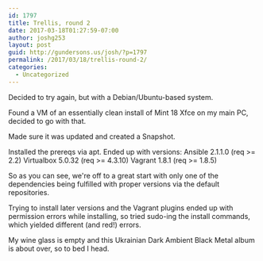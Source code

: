 ```yaml
---
id: 1797
title: Trellis, round 2
date: 2017-03-18T01:27:59-07:00
author: joshg253
layout: post
guid: http://gundersons.us/josh/?p=1797
permalink: /2017/03/18/trellis-round-2/
categories:
  - Uncategorized
---
```

Decided to try again, but with a Debian/Ubuntu-based system.

Found a VM of an essentially clean install of Mint 18 Xfce on my main PC, decided to go with that.

Made sure it was updated and created a Snapshot.

Installed the prereqs via apt. Ended up with versions:
Ansible 2.1.1.0 (req &gt;= 2.2)
Virtualbox 5.0.32 (req &gt;= 4.3.10)
Vagrant 1.8.1 (req &gt;= 1.8.5)

So as you can see, we're off to a great start with only one of the dependencies being fulfilled with proper versions via the default repositories.

Trying to install later versions and the Vagrant plugins ended up with permission errors while installing, so tried sudo-ing the install commands, which yielded different (and red!) errors.

My wine glass is empty and this Ukrainian Dark Ambient Black Metal album is about over, so to bed I head.